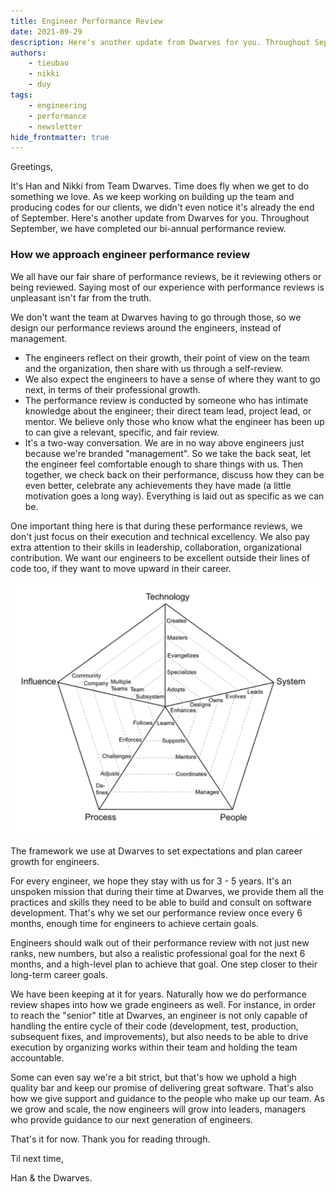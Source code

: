 ```yaml
---
title: Engineer Performance Review
date: 2021-09-29
description: Here's another update from Dwarves for you. Throughout September, we have completed our bi-annual performance review.
authors: 
    - tieubao
    - nikki
    - duy
tags: 
    - engineering
    - performance
    - newsletter
hide_frontmatter: true
---
```


Greetings,

It's Han and Nikki from Team Dwarves. Time does fly when we get to do something we love. As we keep working on building up the team and producing codes for our clients, we didn't even notice it's already the end of September. Here's another update from Dwarves for you. Throughout September, we have completed our bi-annual performance review.

### How we approach engineer performance review

We all have our fair share of performance reviews, be it reviewing others or being reviewed. Saying most of our experience with performance reviews is unpleasant isn't far from the truth.

We don't want the team at Dwarves having to go through those, so we design our performance reviews around the engineers, instead of management.

- The engineers reflect on their growth, their point of view on the team and the organization, then share with us through a self-review.
- We also expect the engineers to have a sense of where they want to go next, in terms of their professional growth.
- The performance review is conducted by someone who has intimate knowledge about the engineer; their direct team lead, project lead, or mentor. We believe only those who know what the engineer has been up to can give a relevant, specific, and fair review.
- It's a two-way conversation. We are in no way above engineers just because we're branded "management". So we take the back seat, let the engineer feel comfortable enough to share things with us. Then together, we check back on their performance, discuss how they can be even better, celebrate any achievements they have made (a little motivation goes a long way). Everything is laid out as specific as we can be.

One important thing here is that during these performance reviews, we don't just focus on their execution and technical excellency. We also pay extra attention to their skills in leadership, collaboration, organizational contribution. We want our engineers to be excellent outside their lines of code too, if they want to move upward in their career.

![](assets/engineer-performance-review-20240312105303460.webp)

The framework we use at Dwarves to set expectations and plan career growth for engineers.

For every engineer, we hope they stay with us for 3 - 5 years. It's an unspoken mission that during their time at Dwarves, we provide them all the practices and skills they need to be able to build and consult on software development. That's why we set our performance review once every 6 months, enough time for engineers to achieve certain goals.

Engineers should walk out of their performance review with not just new ranks, new numbers, but also a realistic professional goal for the next 6 months, and a high-level plan to achieve that goal. One step closer to their long-term career goals.

We have been keeping at it for years. Naturally how we do performance review shapes into how we grade engineers as well. For instance, in order to reach the "senior" title at Dwarves, an engineer is not only capable of handling the entire cycle of their code (development, test, production, subsequent fixes, and improvements), but also needs to be able to drive execution by organizing works within their team and holding the team accountable.

Some can even say we're a bit strict, but that's how we uphold a high quality bar and keep our promise of delivering great software. That's also how we give support and guidance to the people who make up our team. As we grow and scale, the now engineers will grow into leaders, managers who provide guidance to our next generation of engineers.

That's it for now. Thank you for reading through.

Til next time,

Han & the Dwarves.
